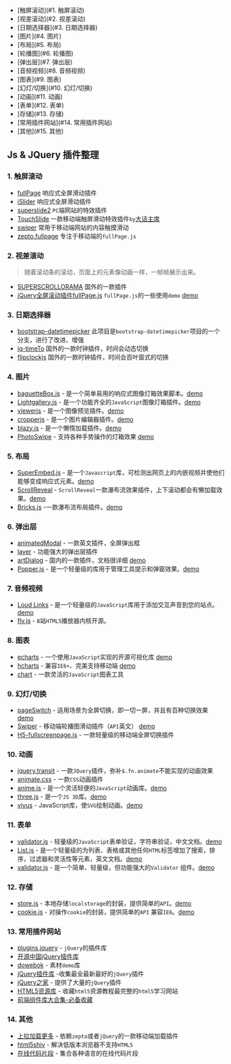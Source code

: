 - [触屏滚动](#1. 触屏滚动)
- [视差滚动](#2. 视差滚动)
- [日期选择器](#3. 日期选择器)
- [图片](#4. 图片)
- [布局](#5. 布局)
- [轮播图](#6. 轮播图)
- [弹出层](#7. 弹出层)
- [音频视频](#8. 音频视频)
- [图表](#9. 图表)
- [幻灯/切换](#10. 幻灯/切换)
- [动画](#11. 动画)
- [表单](#12. 表单)
- [存储](#13. 存储)
- [常用插件网站](#14. 常用插件网站)
- [其他](#15. 其他)

## Js & JQuery 插件整理

### 1. 触屏滚动

- [fullPage](http://alvarotrigo.com/fullPage/#firstPage) 响应式全屏滑动插件
- [iSlider](http://be-fe.github.io/iSlider/) 响应式全屏滑动插件
- [superslide2](http://www.superslide2.com/) `PC`端网站的特效插件
- [TouchSlide](http://www.superslide2.com/TouchSlide/index.html) 一款移动端触屏滑动特效插件`by`[大话主席](http://www.superslide2.com/)
- [swiper](http://www.swiper.com.cn/) 常用于移动端网站的内容触摸滑动
- [zepto.fullpage](https://github.com/yanhaijing/zepto.fullpage) 专注于移动端的`fullPage.js`

### 2. 视差滚动
> 随着滚动条的滚动，页面上的元素像动画一样，一帧帧展示出来。

- [SUPERSCROLLORAMA](http://johnpolacek.github.io/superscrollorama/) 国外的一款插件
- [jQuery全屏滚动插件fullPage.js](http://www.dowebok.com/77.html) `fullPage.js`的一些使用`demo` [demo](http://www.dowebok.com/demo/2014/77/index8.html)


### 3. 日期选择器

- [bootstrap-datetimepicker](http://www.bootcss.com/p/bootstrap-datetimepicker/) 此项目是`bootstrap-datetimepicker`项目的一个分支，进行了改进、增强
- [jq-timeTo](http://lexxus.github.io/jq-timeTo/) 国外的一款时钟插件，时间会动态切换
- [flipclockjs](http://www.flipclockjs.com/#) 国外的一款时钟插件，时间会百叶窗式的切换


### 4. 图片

- [baguetteBox.js](https://github.com/feimosi/baguetteBox.js) - 是一个简单易用的响应式图像灯箱效果脚本。[demo](https://feimosi.github.io/baguetteBox.js/)
- [Lightgallery.js](https://github.com/sachinchoolur/lightgallery.js) - 是一个功能齐全的`JavaScript`图像灯箱插件。[demo](https://sachinchoolur.github.io/lightgallery.js/)
- [viewerjs](https://github.com/fengyuanchen/viewerjs) - 是一个图像预览插件。[demo](https://fengyuanchen.github.io/viewerjs/)
- [cropperjs](https://github.com/fengyuanchen/cropperjs) - 是一个图片编辑器插件。[demo](https://fengyuanchen.github.io/cropperjs/)
- [blazy.js](https://github.com/dinbror/blazy/) - 是一个懒惰加载插件。[demo](http://dinbror.dk/blazy/)
- [PhotoSwipe](https://github.com/dimsemenov/PhotoSwipe) - 支持各种手势操作的灯箱效果 [demo](http://photoswipe.com/)

### 5. 布局

- [SuperEmbed.js](https://github.com/corbindavenport/superembed.js) - 是一个`Javascript`库，可检测出网页上的内嵌视频并使他们能够变成响应式元素。[demo](https://corbin.io/superembed.js/)
- [ScrollReveal](https://github.com/jlmakes/scrollreveal) - `ScrollReveal`一款瀑布流效果插件，上下滚动都会有懒加载效果。[demo](https://scrollrevealjs.org/)
- [Bricks.js](https://github.com/callmecavs/bricks.js) -一款瀑布流布局插件。[demo](http://callmecavs.com/bricks.js/)


### 6. 弹出层

- [animatedModal](http://joaopereirawd.github.io/animatedModal.js/) - 一款英文插件，全屏弹出框
- [layer](http://layer.layui.com/) - 功能强大的弹出层插件
- [artDialog](http://aui.github.com/artDialog/) - 国内的一款插件，文档很详细 [demo](http://aui.github.io/artDialog/doc/index.html)
- [Popper.js](https://github.com/FezVrasta/popper.js) - 是一个轻量级的库用于管理工具提示和弹窗效果。[demo](https://popper.js.org/)


### 7. 音频视频

- [Loud Links](https://github.com/mahdif/loud-links) - 是一个轻量级的`JavaScript`库用于添加交互声音到您的站点。[demo](http://loudlinks.rocks/#examples)
- [flv.js](https://github.com/Bilibili/flv.js) - `B`站`HTML5`播放器内核开源。

### 8. 图表

- [echarts](http://echarts.baidu.com/) - 一个使用`JavaScript`实现的开源可视化库 [demo](http://echarts.baidu.com/examples/#chart-type-line)
- [hcharts](http://www.hcharts.cn/) - 兼容`IE6+`、完美支持移动端 [demo](https://www.hcharts.cn/demo/highcharts)
- [chart](https://github.com/chartjs/Chart.js) - 一款灵活的`JavaScript`图表工具

### 9. 幻灯/切换

- [pageSwitch](https://github.com/qiqiboy/pageSwitch) - 适用场景为全屏切换，即一切一屏，并且有百种切换效果 [demo](http://u.boy.im/pageswitch/pic.html)
- [Swiper](https://github.com/nolimits4web/Swiper) - 移动端轮播图滑动插件（`API`英文） [demo](http://idangero.us/swiper/demos/)
- [H5-fullscreenpage.js](http://lvming6816077.github.io/H5FullscreenPage/) - 一款轻量级的移动端全屏切换插件


### 10. 动画

- [jquery.transit](https://github.com/rstacruz/jquery.transit) - 一款`JQuery`插件，弥补`$.fn.animate`不能实现的动画效果
- [animate.css](https://daneden.github.io/animate.css/) - 一款`CSS`动画插件
- [anime.js](https://github.com/juliangarnier/anime) - 是一个灵活轻便的`JavaScript`动画库。[demo](http://codepen.io/collection/XLebem/)
- [three.js](https://github.com/mrdoob/three.js) - 是一个`JS 3D`库。[demo](https://threejs.org/)
- [vivus](https://github.com/maxwellito/vivus) - JavaScript库，使`SVG`绘制动画。[demo](http://maxwellito.github.io/vivus/)

### 11. 表单

- [validator.js](https://github.com/jaywcjlove/validator.js) - 轻量级的`JavaScript`表单验证，字符串验证，中文文档。[demo](http://jaywcjlove.github.io/validator.js)
- [List.js](https://github.com/javve/list.js) - 是一个轻量级的为列表、表格或其他任何`HTML`标签增加了搜索，排序，过滤器和灵活性等元素，英文文档。[demo](http://listjs.com/)
- [validator.js](https://github.com/sofish/validator.js) - 是一个简单、轻量级，但功能强大的`Validator` 组件。[demo](http://sofish.github.io/validator.js/)


### 12. 存储

- [store.js](https://github.com/jaywcjlove/store.js) - 本地存储`localstorage`的封装，提供简单的`API`。[demo](http://jaywcjlove.github.io/store.js)
- [cookie.js](https://github.com/jaywcjlove/cookie.js) - 对操作`cookie`的封装，提供简单的`API` 兼容`IE6`。[demo](http://jaywcjlove.github.io/cookie.js)

### 13. 常用插件网站
- [plugins.jquery](http://plugins.jquery.com/) - `jQuery`的插件库
- [开源中国jQuery插件库](http://www.oschina.net/project/tag/273/jquery)
- [dowebok](http://www.dowebok.com/) - 素材`demo`库
- [jQuery插件库](http://www.jq22.com/) -收集最全最新最好的`jQuery`插件
- [jQuery之家](http://www.htmleaf.com/) - 提供了大量的`jQuery`插件
- [HTML5资源库](http://www.html5tricks.com/) - 收藏`html5`资源教程最完整的`html5`学习网站
- [前端组件库大合集-必备收藏](http://www.xuanfengge.com/he-sets-the-front-end-component-library-the-essential-collection.html)

### 14. 其他

- [上拉加载更多](https://github.com/ximan/dropload) - 依赖`zepto`或者`jQuery`的一款移动端加载插件
- [html5shiv](https://github.com/aFarkas/html5shiv) - 解决低版本浏览器不支持`HTML5`
- [在线代码片段](http://www.phpxs.com/code/javascript/) - 集合各种语言的在线代码片段